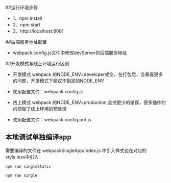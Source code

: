 ##运行环境步骤
* 1、npm install
* 2、npm start
* 3、http://localhost:8081

##后端服务地址配置

* webpack.config.js文件中修改devServer的后端服务地址

##开发模式与线上环境运行区别

* 开发模式 webpack 的NODE_ENV=developer或空，在打包后，会暴露更多的问题，开发模式下建议不指定的NODE_ENV
* 使用配置文件：webpack.config.js


* 线上模式 webpack 的NODE_ENV=production,会抛更少的错误，很多插件的内部做了线上环境的预处理
* 使用配置文件：webpack.config.prd.js

## 本地调试单独编译app

需要编译的文件在 webpackSingleApp/index.js 中引入样式也在对应的style.less中引入


```
npm run singleStatic 

npm run single
```

